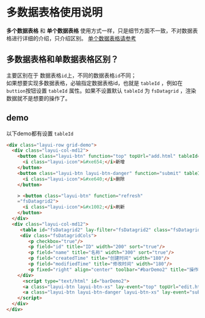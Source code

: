 # 多数据表格使用说明

 **多个数据表格** 和 **单个数据表格** 使用方式一样，只是细节方面不一致，不对数据表格进行详细的介绍，只介绍区别。 [单个数据表格请参考](../kf/datagrid.html)  



## 多数据表格和单数据表格区别？

主要区别在于 数据表格`id`上，不同的数据表格`id`不同；  
如果想要实现多数据表格，必输指定数据表格id，也就是 `tableId` ，例如在`buttion`按钮设置 `tableId` 属性。如果不设置默认 `tableId` 为 `fsDatagrid` ，渲染数据就不是想要的操作了。  

## demo

 以下demo都有设置 `tableId`

```html
<div class="layui-row grid-demo">
  <div class="layui-col-md12">
  	<button class="layui-btn" function="top" topUrl="add.html" tableId="fsDatagrid2" topWidth="500px" topHeight="200px" topTitle="新增demo">
      <i class="layui-icon">&#xe654;</i>新增
    </button>
    <button class="layui-btn layui-btn-danger" function="submit" tableId="fsDatagrid2" url="/fsbus/1002" isSelect="1" isConfirm="1" confirmMsg="是否确定删除选中的数据？" inputs="id:">
      <i class="layui-icon">&#xe640;</i>删除
    </button>

    > <button class="layui-btn" function="refresh"
    ="fsDatagrid2">
      <i class="layui-icon">&#x1002;</i>刷新
    </button>
  </div>
  <div class="layui-col-md12">
     <table id="fsDatagrid2" lay-filter="fsDatagrid2" class="fsDatagrid" url="/fsbus/1000" isPage="1" defaultForm="query_form2" height="full-235"></table>
     <div class="fsDatagridCols">
    	<p checkbox="true"/>
        <p field="id" title="ID" width="200" sort="true"/>
        <p field="name" title="名称" width="300" sort="true"/>
        <p field="createdTime" title="创建时间" width="180"/>
        <p field="modifiedTime" title="修改时间" width="180"/>
        <p fixed="right" align="center" toolbar="#barDemo2" title="操作" width="150"/>
    </div>
	  <script type="text/html" id="barDemo2">
  	  <a class="layui-btn layui-btn-xs" lay-event="top" topUrl="edit.html" topWidth="500px" topHeight="200px" topTitle="编辑demo" inputs="id:">编辑</a>
  	  <a class="layui-btn layui-btn-danger layui-btn-xs" lay-event="submit" url="/fsbus/1002" isConfirm="1" confirmMsg="是否确定删除当前记录？" inputs="id:">删除</a>
    </script>
  </div>
</div>
```
